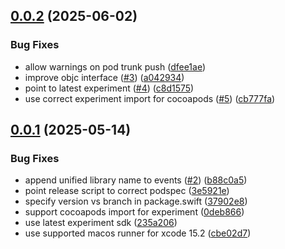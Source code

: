 ## [0.0.2](https://github.com/amplitude/AmplitudeUnified-Swift/compare/v0.0.1...v0.0.2) (2025-06-02)


### Bug Fixes

* allow warnings on pod trunk push ([dfee1ae](https://github.com/amplitude/AmplitudeUnified-Swift/commit/dfee1ae9ac2f3a5d5dfc01510beb06d1d9c8837e))
* improve objc interface ([#3](https://github.com/amplitude/AmplitudeUnified-Swift/issues/3)) ([a042934](https://github.com/amplitude/AmplitudeUnified-Swift/commit/a042934c45c7ab2b9a7052503793c59f62306560))
* point to latest experiment ([#4](https://github.com/amplitude/AmplitudeUnified-Swift/issues/4)) ([c8d1575](https://github.com/amplitude/AmplitudeUnified-Swift/commit/c8d15758bfcbd85932fcd8035bea3dffa2077b8d))
* use correct experiment import for cocoapods ([#5](https://github.com/amplitude/AmplitudeUnified-Swift/issues/5)) ([cb777fa](https://github.com/amplitude/AmplitudeUnified-Swift/commit/cb777faec48cf023782ab42a5582b536afc8b0b8))

## [0.0.1](https://github.com/amplitude/AmplitudeUnified-Swift/compare/v0.0.0...v0.0.1) (2025-05-14)


### Bug Fixes

* append unified library name to events ([#2](https://github.com/amplitude/AmplitudeUnified-Swift/issues/2)) ([b88c0a5](https://github.com/amplitude/AmplitudeUnified-Swift/commit/b88c0a5b20bdb1f5711b2c3d95ddfa522e0a9578))
* point release script to correct podspec ([3e5921e](https://github.com/amplitude/AmplitudeUnified-Swift/commit/3e5921eb59f63123a9d7b0bdf7c1b439aae63540))
* specify version vs branch in package.swift ([37902e8](https://github.com/amplitude/AmplitudeUnified-Swift/commit/37902e828b2c9c8b9d36c35408529f5ad1feb2c6))
* support cocoapods import for experiment ([0deb866](https://github.com/amplitude/AmplitudeUnified-Swift/commit/0deb86634f750e26488c26f0667839c691294fd9))
* use latest experiment sdk ([235a206](https://github.com/amplitude/AmplitudeUnified-Swift/commit/235a2067544a6de328ae1e5fd5c17dd23ee964c7))
* use supported macos runner for xcode 15.2 ([cbe02d7](https://github.com/amplitude/AmplitudeUnified-Swift/commit/cbe02d72495cd5d3cc0511f7a6dfd35f993fce61))
